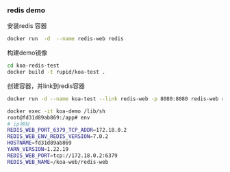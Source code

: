 ### redis demo

 安装redis 容器
```bash
docker run  -d  --name redis-web redis
```

构建demo镜像
``` bash
cd koa-redis-test
docker build -t rupid/koa-test .
```
创建容器，并link到redis容器
```bash
docker run -d --name koa-test --link redis-web -p 8080:8080 redis-web rupid/koa-test
```

```bash
docker exec -it koa-demo /lib/sh
root@fd31d89ab869:/app# env
# ip地址
REDIS_WEB_PORT_6379_TCP_ADDR=172.18.0.2
REDIS_WEB_ENV_REDIS_VERSION=7.0.2
HOSTNAME=fd31d89ab869
YARN_VERSION=1.22.19
REDIS_WEB_PORT=tcp://172.18.0.2:6379
REDIS_WEB_NAME=/koa-web/redis-web
```

